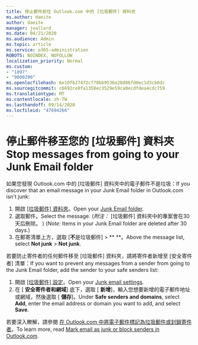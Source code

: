 ```yaml
---
title: 停止郵件前往 Outlook.com 中的 [垃圾郵件] 資料夾
ms.author: daeite
author: daeite
manager: joallard
ms.date: 04/21/2020
ms.audience: Admin
ms.topic: article
ms.service: o365-administration
ROBOTS: NOINDEX, NOFOLLOW
localization_priority: Normal
ms.custom:
- "1897"
- "9000290"
ms.openlocfilehash: 6e10fb27472c770bb9530a20d86fd0ec1d3cb0dc
ms.sourcegitcommit: c6692ce0fa1358ec3529e59ca0ecdfdea4cdc759
ms.translationtype: MT
ms.contentlocale: zh-TW
ms.lasthandoff: 09/14/2020
ms.locfileid: "47694266"
---
```

# <a name="stop-messages-from-going-to-your-junk-email-folder"></a><span data-ttu-id="9ec4f-102">停止郵件移至您的 [垃圾郵件] 資料夾</span><span class="sxs-lookup"><span data-stu-id="9ec4f-102">Stop messages from going to your Junk Email folder</span></span>

<span data-ttu-id="9ec4f-103">如果您發現 Outlook.com 中的 [垃圾郵件] 資料夾中的電子郵件不是垃圾：</span><span class="sxs-lookup"><span data-stu-id="9ec4f-103">If you discover that an email message in your Junk Email folder in Outlook.com isn't junk:</span></span>

1. <span data-ttu-id="9ec4f-104">開啟 [ [垃圾郵件] 資料夾](https://outlook.live.com/mail/junkemail)。</span><span class="sxs-lookup"><span data-stu-id="9ec4f-104">Open your [Junk Email folder](https://outlook.live.com/mail/junkemail).</span></span>
1. <span data-ttu-id="9ec4f-105">選取郵件。</span><span class="sxs-lookup"><span data-stu-id="9ec4f-105">Select the message.</span></span> <span data-ttu-id="9ec4f-106"> (*附注：* [垃圾郵件] 資料夾中的專案會在30天后刪除。 ) </span><span class="sxs-lookup"><span data-stu-id="9ec4f-106">(*Note:* Items in your Junk Email folder are deleted after 30 days.)</span></span>
1. <span data-ttu-id="9ec4f-107">在郵寄清單上方，選取 [**不**是垃圾郵件]  >  \*\* \*\*。</span><span class="sxs-lookup"><span data-stu-id="9ec4f-107">Above the message list, select **Not junk** > **Not junk**.</span></span>

<span data-ttu-id="9ec4f-108">若要防止寄件者的任何郵件移至 [垃圾郵件] 資料夾，請將寄件者新增至 [安全寄件者] 清單：</span><span class="sxs-lookup"><span data-stu-id="9ec4f-108">If you want to prevent any messages from a sender from going to the Junk Email folder, add the sender to your safe senders list:</span></span>

1. <span data-ttu-id="9ec4f-109">開啟 [ [垃圾郵件] 設定](https://go.microsoft.com/fwlink/?linkid=2035804)。</span><span class="sxs-lookup"><span data-stu-id="9ec4f-109">Open your [Junk email settings](https://go.microsoft.com/fwlink/?linkid=2035804).</span></span>
1. <span data-ttu-id="9ec4f-110">在 [ **安全寄件者和網域**] 底下，選取 [ **新增**]，輸入您想要新增的電子郵件地址或網域，然後選取 [ **儲存**]。</span><span class="sxs-lookup"><span data-stu-id="9ec4f-110">Under **Safe senders and domains**, select **Add**, enter the email address or domain you want to add, and select **Save**.</span></span>

<span data-ttu-id="9ec4f-111">若要深入瞭解，請參閱 [在 Outlook.com 中將電子郵件標記為垃圾郵件或封鎖寄件者](https://support.office.com/article/a3ece97b-82f8-4a5e-9ac3-e92fa6427ae4?wt.mc_id=Office_Outlook_com_Alchemy)。</span><span class="sxs-lookup"><span data-stu-id="9ec4f-111">To learn more, read [Mark email as junk or block senders in Outlook.com](https://support.office.com/article/a3ece97b-82f8-4a5e-9ac3-e92fa6427ae4?wt.mc_id=Office_Outlook_com_Alchemy).</span></span>

